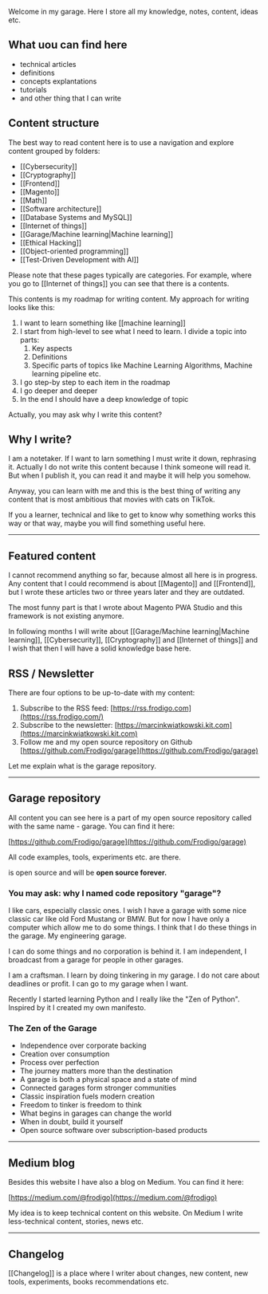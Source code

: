 Welcome in my garage. Here I store all my knowledge, notes, content, ideas etc.

## What uou can find here

- technical articles
- definitions
- concepts explantations
- tutorials
- and other thing that I can write

## Content structure

The best way to read content here is to use a navigation and explore content grouped by folders:

- [[Cybersecurity]]
- [[Cryptography]]
- [[Frontend]]
- [[Magento]]
- [[Math]]
- [[Software architecture]]
- [[Database Systems and MySQL]]
- [[Internet of things]]
- [[Garage/Machine learning|Machine learning]]
- [[Ethical Hacking]]
- [[Object-oriented programming]]
- [[Test-Driven Development with AI]]

Please note that these pages typically are categories. For example, where you go to [[Internet of things]] you can see that there is a contents.

This contents is my roadmap for writing content. My approach for writing looks like this:

1. I want to learn something like [[machine learning]]
2. I start from high-level to see what I need to learn. I divide a topic into parts:
    1. Key aspects
    2. Definitions
    3. Specific parts of topics like Machine Learning Algorithms, Machine learning pipeline etc.
3. I go step-by step to each item in the roadmap
4. I go deeper and deeper
5. In the end I should have a deep knowledge of topic

Actually, you may ask why I write this content?

## Why I write?

I am a notetaker. If I want to larn something I must write it down, rephrasing it. Actually I do not write this content because I think someone will read it. But when I publish it, you can read it and maybe it will help you somehow.

Anyway, you can learn with me and this is the best thing of writing any content that is most ambitious that movies with cats on TikTok.

If you a learner, technical and like to get to know why something works this way or that way, maybe you will find something useful here.

---

## Featured content

I cannot recommend anything so far, because almost all here is in progress. Any content that I could recommend is about [[Magento]] and [[Frontend]], but I wrote these articles two or three years later and they are outdated.

The most funny part is that I wrote about Magento PWA Studio and this framework is not existing anymore.

In following months I will write about [[Garage/Machine learning|Machine learning]], [[Cybersecurity]], [[Cryptography]] and [[Internet of things]] and I wish that then I will have a solid knowledge base here.

## RSS / Newsletter

There are four options to be up-to-date with my content:

1. Subscribe to the RSS feed: [https://rss.frodigo.com](https://rss.frodigo.com/)
2. Subscribe to the newsletter: [https://marcinkwiatkowski.kit.com](https://marcinkwiatkowski.kit.com)
3. Follow me and my open source repository on Github [https://github.com/Frodigo/garage](https://github.com/Frodigo/garage)

Let me explain what is the garage repository.

---

## Garage repository

All content you can see here is a part of my open source repository called with the same name - garage. You can find it here:

[https://github.com/Frodigo/garage](https://github.com/Frodigo/garage)

All code examples, tools, experiments etc. are there.

is open source and will be **open source forever.**

### You may ask: why I named code repository "garage"?

I like cars, especially classic ones. I wish I have a garage with some nice classic car like old Ford Mustang or BMW. But for now I have only a computer which allow me to do some things. I think that I do these things in the garage. My engineering garage.

I can do some things and no corporation is behind it. I am independent, I broadcast from a garage for people in other garages.

I am a craftsman. I learn by doing tinkering in my garage. I do not care about deadlines or profit. I can go to my garage when I want.

Recently I started learning Python and I really like the "Zen of Python". Inspired by it I created my own manifesto.

### The Zen of the Garage

- Independence over corporate backing
- Creation over consumption
- Process over perfection
- The journey matters more than the destination
- A garage is both a physical space and a state of mind
- Connected garages form stronger communities
- Classic inspiration fuels modern creation
- Freedom to tinker is freedom to think
- What begins in garages can change the world
- When in doubt, build it yourself
- Open source software over subscription-based products

---

## Medium blog

Besides this website I have also a blog on Medium. You can find it here:

[https://medium.com/@frodigo](https://medium.com/@frodigo)

My idea is to keep technical content on this website. On Medium I write less-technical content, stories, news etc.

---

## Changelog

[[Changelog]] is a place where I writer about changes, new content, new tools, experiments, books recommendations etc.
